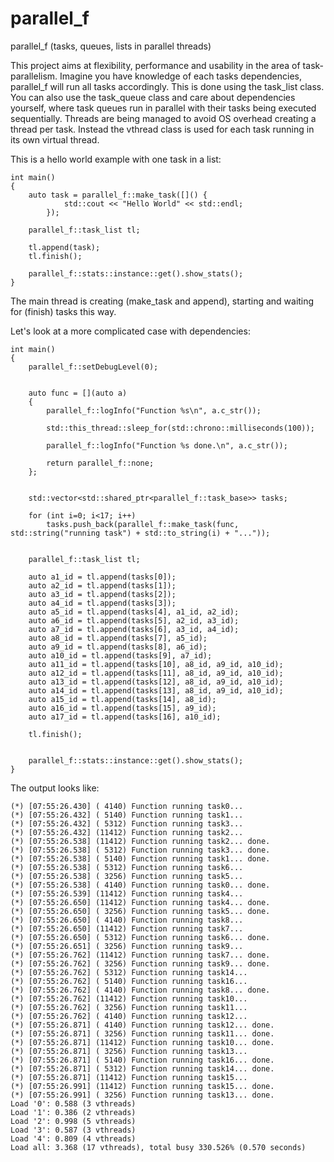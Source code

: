 # parallel_f
parallel_f (tasks, queues, lists in parallel threads)

This project aims at flexibility, performance and usability in the area of task-parallelism.
Imagine you have knowledge of each tasks dependencies, parallel_f will run all tasks accordingly.
This is done using the task_list class. You can also use the task_queue class and care about dependencies yourself,
where task queues run in parallel with their tasks being executed sequentially.
Threads are being managed to avoid OS overhead creating a thread per task. Instead the vthread class is used for each
task running in its own virtual thread.

This is a hello world example with one task in a list:

	int main()
	{
		auto task = parallel_f::make_task([]() {
				std::cout << "Hello World" << std::endl;
			});

		parallel_f::task_list tl;

		tl.append(task);
		tl.finish();

		parallel_f::stats::instance::get().show_stats();
	}

The main thread is creating (make_task and append), starting and waiting for (finish) tasks this way.


Let's look at a more complicated case with dependencies:

	int main()
	{
		parallel_f::setDebugLevel(0);


		auto func = [](auto a)
		{
			parallel_f::logInfo("Function %s\n", a.c_str());

			std::this_thread::sleep_for(std::chrono::milliseconds(100));

			parallel_f::logInfo("Function %s done.\n", a.c_str());

			return parallel_f::none;
		};


		std::vector<std::shared_ptr<parallel_f::task_base>> tasks;

		for (int i=0; i<17; i++)
			tasks.push_back(parallel_f::make_task(func, std::string("running task") + std::to_string(i) + "..."));


		parallel_f::task_list tl;

		auto a1_id = tl.append(tasks[0]);
		auto a2_id = tl.append(tasks[1]);
		auto a3_id = tl.append(tasks[2]);
		auto a4_id = tl.append(tasks[3]);
		auto a5_id = tl.append(tasks[4], a1_id, a2_id);
		auto a6_id = tl.append(tasks[5], a2_id, a3_id);
		auto a7_id = tl.append(tasks[6], a3_id, a4_id);
		auto a8_id = tl.append(tasks[7], a5_id);
		auto a9_id = tl.append(tasks[8], a6_id);
		auto a10_id = tl.append(tasks[9], a7_id);
		auto a11_id = tl.append(tasks[10], a8_id, a9_id, a10_id);
		auto a12_id = tl.append(tasks[11], a8_id, a9_id, a10_id);
		auto a13_id = tl.append(tasks[12], a8_id, a9_id, a10_id);
		auto a14_id = tl.append(tasks[13], a8_id, a9_id, a10_id);
		auto a15_id = tl.append(tasks[14], a8_id);
		auto a16_id = tl.append(tasks[15], a9_id);
		auto a17_id = tl.append(tasks[16], a10_id);

		tl.finish();


		parallel_f::stats::instance::get().show_stats();
	}

The output looks like:

	(*) [07:55:26.430] ( 4140) Function running task0...
	(*) [07:55:26.432] ( 5140) Function running task1...
	(*) [07:55:26.432] ( 5312) Function running task3...
	(*) [07:55:26.432] (11412) Function running task2...
	(*) [07:55:26.538] (11412) Function running task2... done.
	(*) [07:55:26.538] ( 5312) Function running task3... done.
	(*) [07:55:26.538] ( 5140) Function running task1... done.
	(*) [07:55:26.538] ( 5312) Function running task6...
	(*) [07:55:26.538] ( 3256) Function running task5...
	(*) [07:55:26.538] ( 4140) Function running task0... done.
	(*) [07:55:26.539] (11412) Function running task4...
	(*) [07:55:26.650] (11412) Function running task4... done.
	(*) [07:55:26.650] ( 3256) Function running task5... done.
	(*) [07:55:26.650] ( 4140) Function running task8...
	(*) [07:55:26.650] (11412) Function running task7...
	(*) [07:55:26.650] ( 5312) Function running task6... done.
	(*) [07:55:26.651] ( 3256) Function running task9...
	(*) [07:55:26.762] (11412) Function running task7... done.
	(*) [07:55:26.762] ( 3256) Function running task9... done.
	(*) [07:55:26.762] ( 5312) Function running task14...
	(*) [07:55:26.762] ( 5140) Function running task16...
	(*) [07:55:26.762] ( 4140) Function running task8... done.
	(*) [07:55:26.762] (11412) Function running task10...
	(*) [07:55:26.762] ( 3256) Function running task11...
	(*) [07:55:26.762] ( 4140) Function running task12...
	(*) [07:55:26.871] ( 4140) Function running task12... done.
	(*) [07:55:26.871] ( 3256) Function running task11... done.
	(*) [07:55:26.871] (11412) Function running task10... done.
	(*) [07:55:26.871] ( 3256) Function running task13...
	(*) [07:55:26.871] ( 5140) Function running task16... done.
	(*) [07:55:26.871] ( 5312) Function running task14... done.
	(*) [07:55:26.871] (11412) Function running task15...
	(*) [07:55:26.991] (11412) Function running task15... done.
	(*) [07:55:26.991] ( 3256) Function running task13... done.
	Load '0': 0.588 (3 vthreads)
	Load '1': 0.386 (2 vthreads)
	Load '2': 0.998 (5 vthreads)
	Load '3': 0.587 (3 vthreads)
	Load '4': 0.809 (4 vthreads)
	Load all: 3.368 (17 vthreads), total busy 330.526% (0.570 seconds)
